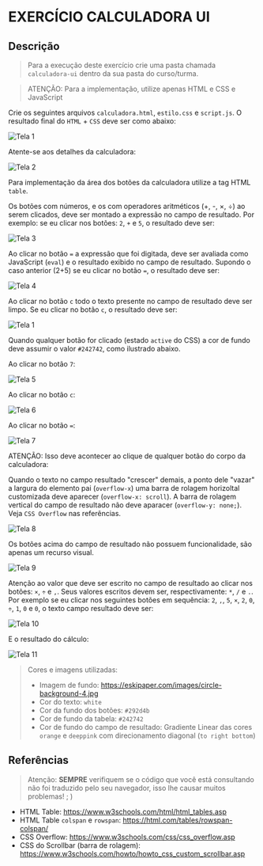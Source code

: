 # EXERCÍCIO CALCULADORA UI

## Descrição

> Para a execução deste exercício crie uma pasta chamada `calculadora-ui` dentro da sua pasta do curso/turma.

> ATENÇÃO: Para a implementação, utilize apenas HTML e CSS e JavaScript

Crie os seguintes arquivos `calculadora.html`, `estilo.css` e `script.js`. O resultado final do `HTML` + `CSS` deve ser como abaixo:

![Tela 1](screen-0.png)

Atente-se aos detalhes da calculadora:

![Tela 2](screen-1.png)

Para implementação da área dos botões da calculadora utilize a tag HTML `table`.

Os botões com números, e os com operadores aritméticos (+, -, ×, ÷) ao serem clicados, deve ser montado a expressão no campo de resultado. Por exemplo: se eu clicar nos botões: `2`, `+` e `5`, o resultado deve ser:

![Tela 3](screen-2.png)

Ao clicar no botão `=` a expressão que foi digitada, deve ser avaliada como JavaScript (`eval`) e o resultado exibido no campo de resultado. Supondo o caso anterior (2+5) se eu clicar no botão `=`, o resultado deve ser:

![Tela 4](screen-3.png)

Ao clicar no botão `c` todo o texto presente no campo de resultado deve ser limpo. Se eu clicar no botão `c`, o resultado deve ser:

![Tela 1](screen-1.png)

Quando qualquer botão for clicado (estado `active` do CSS) a cor de fundo deve assumir o valor `#242742`, como ilustrado abaixo.

Ao clicar no botão `7`:

![Tela 5](screen-4.png)

Ao clicar no botão `c`:

![Tela 6](screen-5.png)

Ao clicar no botão `=`:

![Tela 7](screen-6.png)

ATENÇÃO: Isso deve acontecer ao clique de qualquer botão do corpo da calculadora:


Quando o texto no campo resultado "crescer" demais, a ponto dele "vazar" a largura do elemento pai (`overflow-x`) uma barra de rolagem horizoltal customizada deve aparecer (`overflow-x: scroll`). A barra de rolagem vertical do campo de resultado não deve aparacer (`overflow-y: none;`). Veja `CSS Overflow` nas referências.

![Tela 8](screen-7.png)

Os botões acima do campo de resultado não possuem funcionalidade, são apenas um recurso visual.

![Tela 9](screen-8.png)

Atenção ao valor que deve ser escrito no campo de resultado ao clicar nos botões: `×`, `÷` e `,`. Seus valores escritos devem ser, respectivamente: `*`, `/` e `.`. Por exemplo se eu clicar nos seguintes botões em sequência: `2`, `,`, `5`, `×`, `2`, `0`, `÷`, `1`, `0` e `0`, o texto campo resultado deve ser:

![Tela 10](screen-9.png)

E o resultado do cálculo: 

![Tela 11](screen-10.png)

> Cores e imagens utilizadas:
> - Imagem de fundo: https://eskipaper.com/images/circle-background-4.jpg
> - Cor do texto: `white`
> - Cor da fundo dos botões: `#292d4b`
> - Cor de fundo da tabela: `#242742`
> - Cor de fundo do campo de resultado: Gradiente Linear das cores `orange` e `deeppink` com direcionamento diagonal (`to right bottom`)

## Referências

> Atenção: **SEMPRE** verifiquem se o código que você está consultando não foi traduzido pelo seu navegador, isso lhe causar muitos problemas! ; )

- HTML Table: https://www.w3schools.com/html/html_tables.asp
- HTML Table `colspan` e `rowspan`: https://html.com/tables/rowspan-colspan/
- CSS Overflow: https://www.w3schools.com/css/css_overflow.asp
- CSS do Scrollbar (barra de rolagem): https://www.w3schools.com/howto/howto_css_custom_scrollbar.asp